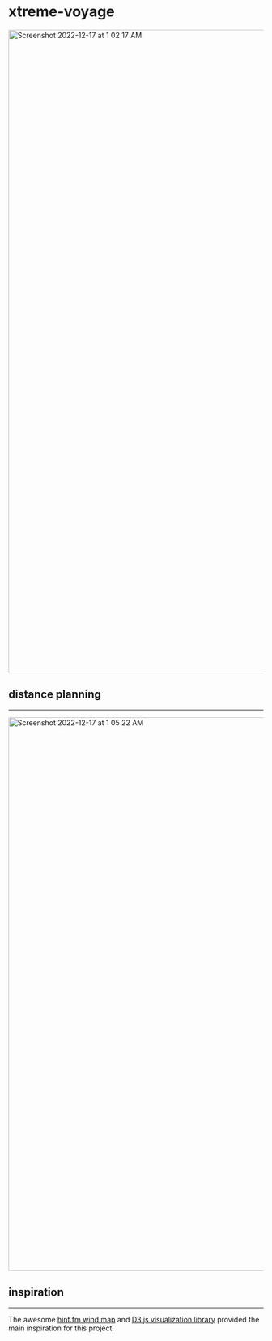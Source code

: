 # xtreme-voyage

<img width="1269" alt="Screenshot 2022-12-17 at 1 02 17 AM" src="https://user-images.githubusercontent.com/49956754/208174846-915c1e7f-9b48-4f8c-9e1b-66ff93a8d5e4.png">

## distance planning

----------

<img width="1092" alt="Screenshot 2022-12-17 at 1 05 22 AM" src="https://user-images.githubusercontent.com/49956754/208175342-7f8ed4c9-1c0b-419d-b1c6-d8ef1821fa14.png">


## inspiration
-----------

The awesome [hint.fm wind map](http://hint.fm/wind/) and [D3.js visualization library](http://d3js.org) provided
the main inspiration for this project.
